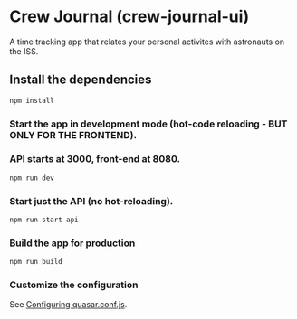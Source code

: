 # Crew Journal (crew-journal-ui)

A time tracking app that relates your personal activites with astronauts on the ISS.

## Install the dependencies
```bash
npm install
```

### Start the app in development mode (hot-code reloading - BUT ONLY FOR THE FRONTEND).
### API starts at 3000, front-end at 8080.
```bash
npm run dev
```

### Start just the API (no hot-reloading).
```bash
npm run start-api
```

### Build the app for production
```bash
npm run build
```

### Customize the configuration
See [Configuring quasar.conf.js](https://quasar.dev/quasar-cli/quasar-conf-js).
